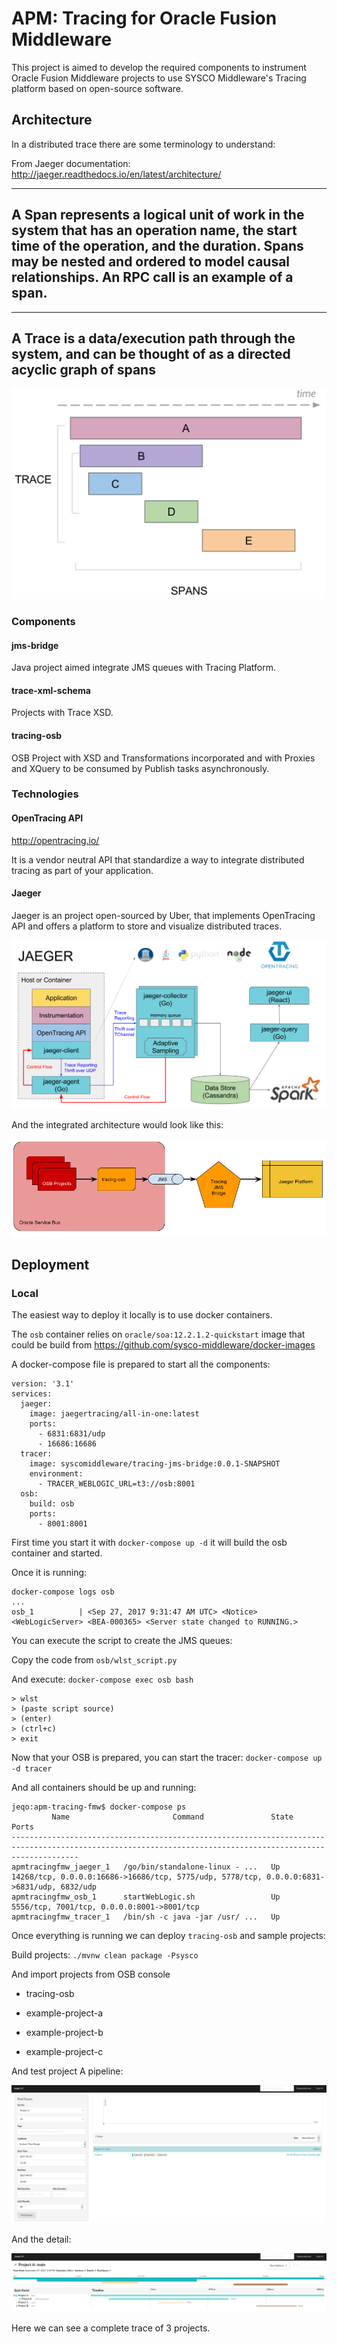 # APM: Tracing for Oracle Fusion Middleware #

This project is aimed to develop the required components to instrument
Oracle Fusion Middleware projects to use SYSCO Middleware's Tracing
platform based on open-source software.

## Architecture ##

In a distributed trace there are some terminology to understand:

From Jaeger documentation: http://jaeger.readthedocs.io/en/latest/architecture/

---
A Span represents a logical unit of work in the system that has an
operation name, the start time of the operation, and the duration.
Spans may be nested and ordered to model causal relationships.
An RPC call is an example of a span.
---
---
A Trace is a data/execution path through the system, and can be
thought of as a directed acyclic graph of spans
---

![Alt text](./images/spans-traces.png)

### Components ###

#### jms-bridge ####

Java project aimed integrate JMS queues with Tracing Platform.

#### trace-xml-schema ####

Projects with Trace XSD.

#### tracing-osb ####

OSB Project with XSD and Transformations incorporated and
with Proxies and XQuery to be consumed by Publish tasks asynchronously.

### Technologies ###

#### OpenTracing API ####

http://opentracing.io/

It is a vendor neutral API that standardize a way to integrate distributed
tracing as part of your application.

#### Jaeger ####

Jaeger is an project open-sourced by Uber, that implements OpenTracing API
and offers a platform to store and visualize distributed traces.


![Alt text](./images/jaeger-architecture.png)

And the integrated architecture would look like this:

![Alt text](./images/apm-tracing-fmw-architecture.png)

## Deployment

### Local

The easiest way to deploy it locally is to use docker containers.

The `osb` container relies on `oracle/soa:12.2.1.2-quickstart`
image that could be build from https://github.com/sysco-middleware/docker-images

A docker-compose file is prepared to start all the components:

```
version: '3.1'
services:
  jaeger:
    image: jaegertracing/all-in-one:latest
    ports:
      - 6831:6831/udp
      - 16686:16686
  tracer:
    image: syscomiddleware/tracing-jms-bridge:0.0.1-SNAPSHOT
    environment:
      - TRACER_WEBLOGIC_URL=t3://osb:8001
  osb:
    build: osb
    ports:
      - 8001:8001
```

First time you start it with `docker-compose up -d` it will build the
osb container and started.

Once it is running:

```
docker-compose logs osb
...
osb_1          | <Sep 27, 2017 9:31:47 AM UTC> <Notice> <WebLogicServer> <BEA-000365> <Server state changed to RUNNING.>
```

You can execute the script to create the JMS queues:

Copy the code from `osb/wlst_script.py`

And execute: `docker-compose exec osb bash`

```
> wlst
> (paste script source)
> (enter)
> (ctrl+c)
> exit
```

Now that your OSB is prepared, you can start the tracer: `docker-compose up -d tracer`

And all containers should be up and running:

```
jeqo:apm-tracing-fmw$ docker-compose ps
         Name                       Command               State                                             Ports
-----------------------------------------------------------------------------------------------------------------------------------------------------------
apmtracingfmw_jaeger_1   /go/bin/standalone-linux - ...   Up      14268/tcp, 0.0.0.0:16686->16686/tcp, 5775/udp, 5778/tcp, 0.0.0.0:6831->6831/udp, 6832/udp
apmtracingfmw_osb_1      startWebLogic.sh                 Up      5556/tcp, 7001/tcp, 0.0.0.0:8001->8001/tcp
apmtracingfmw_tracer_1   /bin/sh -c java -jar /usr/ ...   Up
```

Once everything is running we can deploy `tracing-osb` and sample projects:

Build projects: `./mvnw clean package -Psysco`

And import projects from OSB console

* tracing-osb

* example-project-a

* example-project-b

* example-project-c

And test project A pipeline:

![Alt text](./images/trace.png)

And the detail:

![Alt text](./images/trace-detail.png)

Here we can see a complete trace of 3 projects.